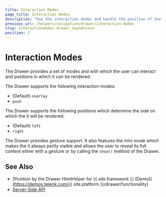 ```yaml
---
title: Interaction Modes
page_title: Interaction Modes
description: "Use the interaction modes and handle the position of the Telerik UI Drawer component for {{ site.framework }}."
previous_url: /helpers/navigation/drawer/interaction-modes
slug: interactionmodes_drawer_aspnetcore
position: 3
---
```


# Interaction Modes

The Drawer provides a set of modes and with which the user can interact and positions in which it can be rendered.

The Drawer supports the following interaction modes:
* (Default) `overlay`
* `push`

The Drawer supports the following positions which determine the side on which the it will be rendered:
* (Default) `left`
* `right`

The Drawer provides gesture support. It also features the mini mode which makes the it always partly visible and allows the user to reveal its full content either with a gesture or by calling the `show()` method of the Drawer.

## See Also

* [Position by the Drawer HtmlHelper for {{ site.framework }} (Demo)](https://demos.telerik.com/{{ site.platform }}/drawer/functionality)
* [Server-Side API](/api/drawer)
